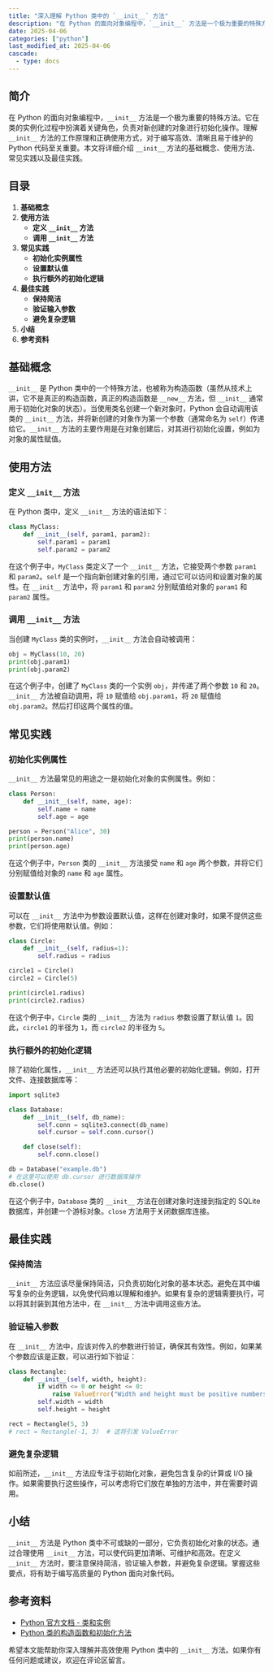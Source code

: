 ```yaml
---
title: "深入理解 Python 类中的 `__init__` 方法"
description: "在 Python 的面向对象编程中，`__init__` 方法是一个极为重要的特殊方法。它在类的实例化过程中扮演着关键角色，负责对新创建的对象进行初始化操作。理解 `__init__` 方法的工作原理和正确使用方式，对于编写高效、清晰且易于维护的 Python 代码至关重要。本文将详细介绍 `__init__` 方法的基础概念、使用方法、常见实践以及最佳实践。"
date: 2025-04-06
categories: ["python"]
last_modified_at: 2025-04-06
cascade:
  - type: docs
---
```



## 简介
在 Python 的面向对象编程中，`__init__` 方法是一个极为重要的特殊方法。它在类的实例化过程中扮演着关键角色，负责对新创建的对象进行初始化操作。理解 `__init__` 方法的工作原理和正确使用方式，对于编写高效、清晰且易于维护的 Python 代码至关重要。本文将详细介绍 `__init__` 方法的基础概念、使用方法、常见实践以及最佳实践。

<!-- more -->
## 目录
1. **基础概念**
2. **使用方法**
    - **定义 `__init__` 方法**
    - **调用 `__init__` 方法**
3. **常见实践**
    - **初始化实例属性**
    - **设置默认值**
    - **执行额外的初始化逻辑**
4. **最佳实践**
    - **保持简洁**
    - **验证输入参数**
    - **避免复杂逻辑**
5. **小结**
6. **参考资料**

## 基础概念
`__init__` 是 Python 类中的一个特殊方法，也被称为构造函数（虽然从技术上讲，它不是真正的构造函数，真正的构造函数是 `__new__` 方法，但 `__init__` 通常用于初始化对象的状态）。当使用类名创建一个新对象时，Python 会自动调用该类的 `__init__` 方法，并将新创建的对象作为第一个参数（通常命名为 `self`）传递给它。`__init__` 方法的主要作用是在对象创建后，对其进行初始化设置，例如为对象的属性赋值。

## 使用方法
### 定义 `__init__` 方法
在 Python 类中，定义 `__init__` 方法的语法如下：

```python
class MyClass:
    def __init__(self, param1, param2):
        self.param1 = param1
        self.param2 = param2
```

在这个例子中，`MyClass` 类定义了一个 `__init__` 方法，它接受两个参数 `param1` 和 `param2`。`self` 是一个指向新创建对象的引用，通过它可以访问和设置对象的属性。在 `__init__` 方法中，将 `param1` 和 `param2` 分别赋值给对象的 `param1` 和 `param2` 属性。

### 调用 `__init__` 方法
当创建 `MyClass` 类的实例时，`__init__` 方法会自动被调用：

```python
obj = MyClass(10, 20)
print(obj.param1)  
print(obj.param2)  
```

在这个例子中，创建了 `MyClass` 类的一个实例 `obj`，并传递了两个参数 `10` 和 `20`。`__init__` 方法被自动调用，将 `10` 赋值给 `obj.param1`，将 `20` 赋值给 `obj.param2`。然后打印这两个属性的值。

## 常见实践
### 初始化实例属性
`__init__` 方法最常见的用途之一是初始化对象的实例属性。例如：

```python
class Person:
    def __init__(self, name, age):
        self.name = name
        self.age = age

person = Person("Alice", 30)
print(person.name)  
print(person.age)  
```

在这个例子中，`Person` 类的 `__init__` 方法接受 `name` 和 `age` 两个参数，并将它们分别赋值给对象的 `name` 和 `age` 属性。

### 设置默认值
可以在 `__init__` 方法中为参数设置默认值，这样在创建对象时，如果不提供这些参数，它们将使用默认值。例如：

```python
class Circle:
    def __init__(self, radius=1):
        self.radius = radius

circle1 = Circle()  
circle2 = Circle(5)  

print(circle1.radius)  
print(circle2.radius)  
```

在这个例子中，`Circle` 类的 `__init__` 方法为 `radius` 参数设置了默认值 `1`。因此，`circle1` 的半径为 `1`，而 `circle2` 的半径为 `5`。

### 执行额外的初始化逻辑
除了初始化属性，`__init__` 方法还可以执行其他必要的初始化逻辑。例如，打开文件、连接数据库等：

```python
import sqlite3

class Database:
    def __init__(self, db_name):
        self.conn = sqlite3.connect(db_name)
        self.cursor = self.conn.cursor()

    def close(self):
        self.conn.close()

db = Database("example.db")
# 在这里可以使用 db.cursor 进行数据库操作
db.close()  
```

在这个例子中，`Database` 类的 `__init__` 方法在创建对象时连接到指定的 SQLite 数据库，并创建一个游标对象。`close` 方法用于关闭数据库连接。

## 最佳实践
### 保持简洁
`__init__` 方法应该尽量保持简洁，只负责初始化对象的基本状态。避免在其中编写复杂的业务逻辑，以免使代码难以理解和维护。如果有复杂的逻辑需要执行，可以将其封装到其他方法中，在 `__init__` 方法中调用这些方法。

### 验证输入参数
在 `__init__` 方法中，应该对传入的参数进行验证，确保其有效性。例如，如果某个参数应该是正数，可以进行如下验证：

```python
class Rectangle:
    def __init__(self, width, height):
        if width <= 0 or height <= 0:
            raise ValueError("Width and height must be positive numbers")
        self.width = width
        self.height = height

rect = Rectangle(5, 3)  
# rect = Rectangle(-1, 3)  # 这将引发 ValueError
```

### 避免复杂逻辑
如前所述，`__init__` 方法应专注于初始化对象，避免包含复杂的计算或 I/O 操作。如果需要执行这些操作，可以考虑将它们放在单独的方法中，并在需要时调用。

## 小结
`__init__` 方法是 Python 类中不可或缺的一部分，它负责初始化对象的状态。通过合理使用 `__init__` 方法，可以使代码更加清晰、可维护和高效。在定义 `__init__` 方法时，要注意保持简洁，验证输入参数，并避免复杂逻辑。掌握这些要点，将有助于编写高质量的 Python 面向对象代码。

## 参考资料
- [Python 官方文档 - 类和实例](https://docs.python.org/3/tutorial/classes.html)
- [Python 类的构造函数和初始化方法](https://www.geeksforgeeks.org/constructors-in-python/)

希望本文能帮助你深入理解并高效使用 Python 类中的 `__init__` 方法。如果你有任何问题或建议，欢迎在评论区留言。